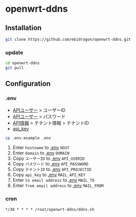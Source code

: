 # openwrt-ddns

## Installation
```bash
git clone https://github.com/ebidragon/openwrt-ddns.git
```
### update
```bash
cd openwrt-ddns
git pull
```

## Configuration
### .env
- [APIユーザー](https://doc.conoha.jp/api-vps3/cp-create_api_user-v3/) > ユーザーID
- [APIユーザー](https://doc.conoha.jp/api-vps3/cp-create_api_user-v3/) > パスワード
- [API情報](https://doc.conoha.jp/api-vps3/cp-get_api_info-v3/) > テナント情報 > テナントID
- [api_key](https://sendgrid.kke.co.jp/docs/User_Manual_JP/Settings/api_keys.html)
```bash
cp .env.example .env
```
1. Enter `hostname` to [.env](.env) `HOST`
2. Enter `domain` to [.env](.env) `DOMAIN`
3. Copy `ユーザーID` to [.env](.env) `API_USERID`
4. Copy `パスワード` to [.env](.env) `API_PASSWORD`
5. Copy `テナントID` to [.env](.env) `API_PROJECTID`
6. Copy `api_key` to [.env](.env) `MAIL_API_KEY`
7. Enter `to email address` to [.env](.env) `MAIL_TO`
8. Enter `from email address` to [.env](.env) `MAIL_FROM`
### cron
```
*/30 * * * * /root/openwrt-ddns/ddns.sh
```